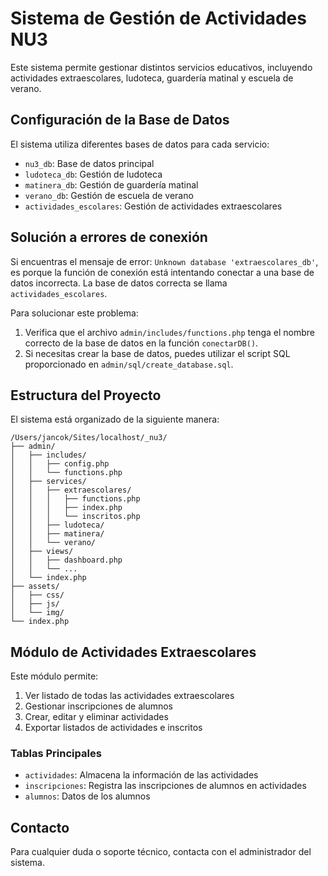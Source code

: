 # Sistema de Gestión de Actividades NU3

Este sistema permite gestionar distintos servicios educativos, incluyendo actividades extraescolares, ludoteca, guardería matinal y escuela de verano.

## Configuración de la Base de Datos

El sistema utiliza diferentes bases de datos para cada servicio:

- `nu3_db`: Base de datos principal
- `ludoteca_db`: Gestión de ludoteca
- `matinera_db`: Gestión de guardería matinal
- `verano_db`: Gestión de escuela de verano
- `actividades_escolares`: Gestión de actividades extraescolares

## Solución a errores de conexión

Si encuentras el mensaje de error: `Unknown database 'extraescolares_db'`, es porque la función de conexión está intentando conectar a una base de datos incorrecta. La base de datos correcta se llama `actividades_escolares`.

Para solucionar este problema:

1. Verifica que el archivo `admin/includes/functions.php` tenga el nombre correcto de la base de datos en la función `conectarDB()`.
2. Si necesitas crear la base de datos, puedes utilizar el script SQL proporcionado en `admin/sql/create_database.sql`.

## Estructura del Proyecto

El sistema está organizado de la siguiente manera:

```
/Users/jancok/Sites/localhost/_nu3/
├── admin/
│   ├── includes/
│   │   ├── config.php
│   │   └── functions.php
│   ├── services/
│   │   ├── extraescolares/
│   │   │   ├── functions.php
│   │   │   ├── index.php
│   │   │   └── inscritos.php
│   │   ├── ludoteca/
│   │   ├── matinera/
│   │   └── verano/
│   ├── views/
│   │   ├── dashboard.php
│   │   └── ...
│   └── index.php
├── assets/
│   ├── css/
│   ├── js/
│   └── img/
└── index.php
```

## Módulo de Actividades Extraescolares

Este módulo permite:

1. Ver listado de todas las actividades extraescolares
2. Gestionar inscripciones de alumnos
3. Crear, editar y eliminar actividades
4. Exportar listados de actividades e inscritos

### Tablas Principales

- `actividades`: Almacena la información de las actividades
- `inscripciones`: Registra las inscripciones de alumnos en actividades
- `alumnos`: Datos de los alumnos

## Contacto

Para cualquier duda o soporte técnico, contacta con el administrador del sistema.
